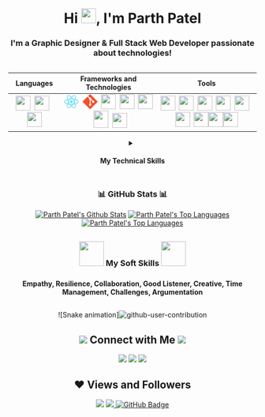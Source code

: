 <h1 align="center">Hi <img src="https://raw.githubusercontent.com/MartinHeinz/MartinHeinz/master/wave.gif" width="30px" height="30px">, I'm Parth Patel</h1>

<h3 align="center">I'm a Graphic Designer & Full Stack Web Developer passionate about technologies!</h3>

##

<div id='lojc' align="center">

| Languages  | Frameworks and Technologies | Tools | 
|---|---|---|
|<div id='lojc' align="center"><img src="https://cdn.jsdelivr.net/gh/devicons/devicon/icons/html5/html5-original.svg" width="30" height="30"/>&nbsp;&nbsp;<img src="https://cdn.jsdelivr.net/gh/devicons/devicon/icons/css3/css3-original.svg" width="30" height="30"/>&nbsp;&nbsp;<img src="https://cdn.jsdelivr.net/gh/devicons/devicon/icons/javascript/javascript-original.svg" width="30" height="30"/></div>|<div id='lojc' align="center"><img src="https://github.com/devicons/devicon/blob/1119b9f84c0290e0f0b38982099a2bd027a48bf1/icons/react/react-original.svg" width="30" height="30"/>&nbsp;&nbsp;<img src="https://github.com/devicons/devicon/blob/master/icons/git/git-original.svg" width="30" height="30"/>&nbsp;&nbsp;<img src="https://cdn.jsdelivr.net/gh/devicons/devicon/icons/android/android-original-wordmark.svg" width="30" height="30"/>&nbsp;&nbsp;<img src="https://cdn.jsdelivr.net/gh/devicons/devicon/icons/bootstrap/bootstrap-original.svg" width="30" height="30"/>&nbsp;&nbsp;<img src="https://cdn.jsdelivr.net/gh/devicons/devicon/icons/firebase/firebase-plain-wordmark.svg" width="30" height="30"/>&nbsp;&nbsp;<img src="https://cdn.jsdelivr.net/gh/devicons/devicon/icons/kotlin/kotlin-original.svg" width="30" height="35"/>&nbsp;&nbsp;<img src="https://cdn.jsdelivr.net/gh/devicons/devicon/icons/yarn/yarn-original.svg" width="30" height="30"/></div>|<div id='lojc' align="center"><img src="https://cdn.jsdelivr.net/gh/devicons/devicon/icons/aftereffects/aftereffects-original.svg" width="30" height="30"/>&nbsp;&nbsp;<img src="https://cdn.jsdelivr.net/gh/devicons/devicon/icons/photoshop/photoshop-plain.svg" width="30" height="30"/>&nbsp;&nbsp;<img src="https://cdn.jsdelivr.net/gh/devicons/devicon/icons/premierepro/premierepro-original.svg" width="30" height="30" background-color="white"/>&nbsp;&nbsp;<img src="https://cdn.jsdelivr.net/gh/devicons/devicon/icons/googlecloud/googlecloud-original.svg" width="30" height="30" background-color="white"/>&nbsp;&nbsp;<img src="https://cdn.jsdelivr.net/gh/devicons/devicon/icons/androidstudio/androidstudio-original.svg" width="30" height="30"/>&nbsp;&nbsp;<img src="https://cdn.jsdelivr.net/gh/devicons/devicon/icons/azure/azure-original.svg" width="30" height="30"/>&nbsp;&nbsp;<img src="https://cdn.jsdelivr.net/gh/devicons/devicon/icons/figma/figma-original.svg" width="30" height="30"/><img src="https://cdn.jsdelivr.net/gh/devicons/devicon/icons/visualstudio/visualstudio-plain.svg" width="30" height="30"/><img src="https://cdn.jsdelivr.net/gh/devicons/devicon/icons/github/github-original.svg" width="30" height="30"/></div>|

  <details>
    <summary><h4>My Technical Skills</h4></summary>
<div id='lojc' align="center">

| Languages  | Frameworks | Technologies | Tools | 
|---|---|---|---|
|<div id='lojc' align="center"><span>HTML🔸CSS🔸JavaScrip🔸Kotlin🔸SQL</span></div>|<div id='lojc' align="center"><span>React🔸Yarn🔸Bootstrap</span></div>|<div id='lojc' align="center"><span>Git🔸React Testing Library🔸API🔸Google Cloud🔸Firebase🔸React Router🔸Android Studio🔸Context API🔸React Hooks🔸Yarn🔸Yarn Compose🔸Local Storage🔸Photoshop🔸Bootstrap</span></div>|<div id='lojc' align="center"><span>Google Cloud Plateform🔸Terminal🔸Bash🔸GitHub🔸Visual Studio Code🔸Figma🔸Photoshop🔸AfterEffect🔸Android Studio🔸</span></div>|
  </details>
    
## 
 <h3> 📊 GitHub Stats 📊</h3>
  
<div align="center">
  <a href="https://github.com/parthupatel/github-readme-stats"><img height="165em" alt="Parth Patel's Github Stats" src="https://github-readme-stats.vercel.app/api?username=parthupatel&theme=blueberry&hide_border=false&include_all_commits=true&count_private=true" /></a>
  <a href="https://github.com/parthupatel/github-readme-stats"><img height="165em" alt="Parth Patel's Top Languages" src="https://github-readme-stats.vercel.app/api/top-langs/?username=parthupatel&theme=blueberry&hide_border=false&include_all_commits=true&count_private=true&layout=compact"/></a>
<a href="https://github.com/parthupatel/github-readme-stats"><img height="165em" alt="Parth Patel's Top Languages" src="https://github-readme-streak-stats.herokuapp.com/?user=parthupatel&theme=blueberry&hide_border=false"/></a>
</div>
    
##

<div>
	<h3 align="center">
		<img src="https://cdn-icons-png.flaticon.com/512/3062/3062533.png" width="50px" height="50px">
		 My Soft Skills 
		<img src="https://blog.peoplefirstps.com/hubfs/226%20-%20Data.png" width="50px" height="50px">
	<h3>
	<h4 align="center">Empathy, Resilience, Collaboration, Good Listener, Creative, Time Management, Challenges, Argumentation<h4>
</div>

##
		
![Snake animation]![github-user-contribution](https://user-images.githubusercontent.com/66480577/200155437-b58c9db0-8346-44c7-a168-8c95a1c80677.svg)

## <img src="https://raw.githubusercontent.com/ShahriarShafin/ShahriarShafin/main/Assets/handshake.gif" width="50"/> Connect with Me <img src="https://raw.githubusercontent.com/ShahriarShafin/ShahriarShafin/main/Assets/handshake.gif" width="50"/>
		
<div align="center">
  <a href="https://instagram.com/parthpatel__offcial" target="_blank"><img src="https://img.shields.io/badge/-Instagram-%23E4405F?style=for-the-badge&logo=instagram&logoColor=white" target="_blank"></a>
  <a href = "mailto:parth6919@gmail.com"><img src="https://img.shields.io/badge/-Gmail-%23333?style=for-the-badge&logo=gmail&logoColor=white" target="_blank"></a>
  <a href="https://www.linkedin.com/in/" target="_blank"><img src="https://img.shields.io/badge/-LinkedIn-%230077B5?style=for-the-badge&logo=linkedin&logoColor=white" target="_blank"></a> 
</div>

## ❤ Views and Followers
<div align="center">
	<a href="#"><img src="https://media.giphy.com/media/vmGjjH1XOjViEfbBfZ/giphy.gif" width="128"></a>
	<a href="https://github.com/Meghna-DAS/github-profile-views-counter">
		<img src="https://komarev.com/ghpvc/?username=MateusHoffman">
	</a>
	<a href="https://github.com/MateusHoffman?tab=followers"><img src="https://img.shields.io/github/followers/MateusHoffman?label=Followers&style=social" 			alt="GitHub Badge"></a>
</div> 

